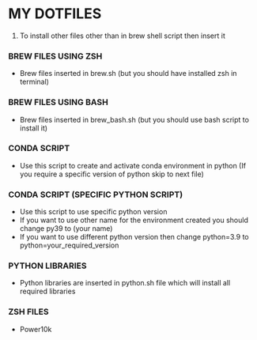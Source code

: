 # MY DOTFILES

1. To install other files other than in brew shell script then insert it

### BREW FILES USING ZSH
- Brew files inserted in brew.sh (but you should have installed zsh in terminal)

### BREW FILES USING BASH
- Brew files inserted in brew_bash.sh (but you should use bash script to install it)

### CONDA SCRIPT
- Use this script to create and activate conda environment in python (If you require a specific version of python skip to next file)

### CONDA SCRIPT (SPECIFIC PYTHON SCRIPT)
- Use this script to use specific python version
- If you want to use other name for the environment created you should change py39 to (your name)
- If you want to use different python version then change python=3.9 to python=your_required_version

### PYTHON LIBRARIES
- Python libraries are inserted in python.sh file which will install all required libraries

### ZSH FILES
- Power10k


